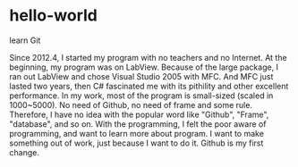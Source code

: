 # hello-world
learn Git

Since 2012.4, I started my program with no teachers and no Internet. At the beginning, my program was on LabView. Because of the large package, I ran out LabView and chose Visual Studio 2005 with MFC. And MFC just lasted two years, then C# fascinated me with its pithility and other excellent performance. In my work, most of the program is small-sized (scaled in 1000~5000). No need of Github, no need of frame and some rule. Therefore, I have no idea with the popular word like "Github", "Frame", "database", and so on. With the programming, I felt the poor aware of programming, and want to learn more about program. I want to make something out of work, just because I want to do it.
Github is my first change.
